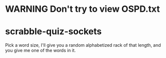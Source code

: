 # WARNING Don't try to view OSPD.txt

# scrabble-quiz-sockets

Pick a word size, I'll give you a random alphabetized rack of that length, and you give me one of the words in it.
